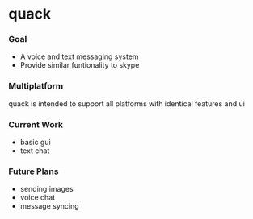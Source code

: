 # quack
### Goal
* A voice and text messaging system
* Provide similar funtionality to skype
### Multiplatform
quack is intended to support all platforms with identical features and ui
### Current Work
* basic gui
* text chat
### Future Plans
* sending images
* voice chat
* message syncing
